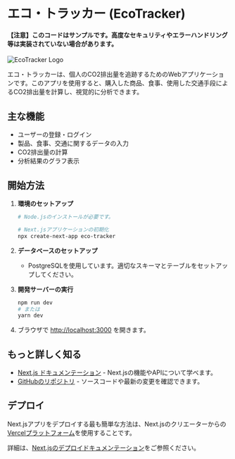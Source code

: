 # エコ・トラッカー (EcoTracker)

#### 【注意】このコードはサンプルです。高度なセキュリティやエラーハンドリング等は実装されていない場合があります。

![EcoTracker Logo](path_to_logo_if_exists)

エコ・トラッカーは、個人のCO2排出量を追跡するためのWebアプリケーションです。このアプリを使用すると、購入した商品、食事、使用した交通手段によるCO2排出量を計算し、視覚的に分析できます。

## 主な機能

- ユーザーの登録・ログイン
- 製品、食事、交通に関するデータの入力
- CO2排出量の計算
- 分析結果のグラフ表示

## 開始方法

1. **環境のセットアップ**
    ```bash
    # Node.jsのインストールが必要です。

    # Next.jsアプリケーションの初期化
    npx create-next-app eco-tracker
    ```

2. **データベースのセットアップ**
   - PostgreSQLを使用しています。適切なスキーマとテーブルをセットアップしてください。

3. **開発サーバーの実行**
    ```bash
    npm run dev
    # または
    yarn dev
    ```

4. ブラウザで [http://localhost:3000](http://localhost:3000) を開きます。

## もっと詳しく知る

- [Next.js ドキュメンテーション](https://nextjs.org/docs) - Next.jsの機能やAPIについて学べます。
- [GitHubのリポジトリ](https://github.com/a-yama100/EcoTracker.git) - ソースコードや最新の変更を確認できます。

## デプロイ

Next.jsアプリをデプロイする最も簡単な方法は、Next.jsのクリエーターからの[Vercelプラットフォーム](https://vercel.com/new?utm_medium=default-template&filter=next.js&utm_source=create-next-app&utm_campaign=create-next-app-readme)を使用することです。

詳細は、[Next.jsのデプロイドキュメンテーション](https://nextjs.org/docs/deployment)をご参照ください。
